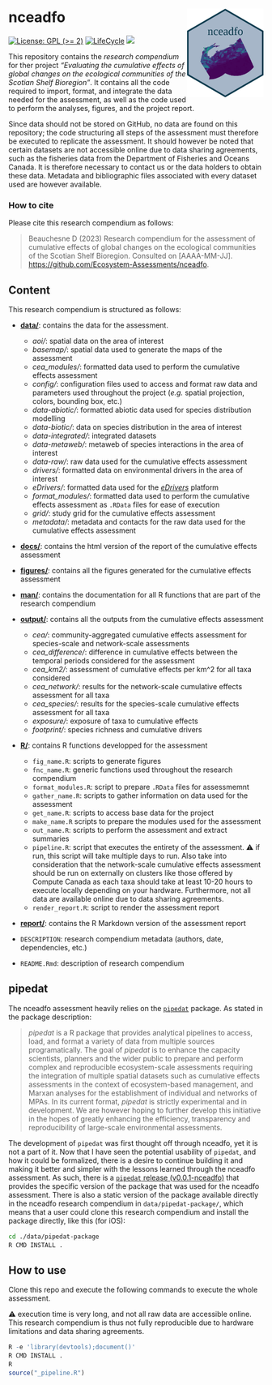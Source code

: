 
<!-- README.md is generated from README.Rmd. Please edit that file -->

# nceadfo <a href='https://github.com/Ecosystem-Assessments/nceadfo'><img src='man/figures/logo.png' align="right" height="175" /></a>

<!-- badges: start -->

[![License: GPL (&gt;=
2)](https://img.shields.io/badge/License-GPL%20%28%3E%3D%202%29-blue.svg)](https://choosealicense.com/licenses/gpl-2.0/)
[![LifeCycle](https://img.shields.io/badge/lifecycle-experimental-orange)](https://lifecycle.r-lib.org/articles/stages.html#preliminary)
![](https://img.shields.io/badge/status-preliminary-blue.svg)
<!-- badges: end -->

This repository contains the *research compendium* for ther project
*“Evaluating the cumulative effects of global changes on the ecological
communities of the Scotian Shelf Bioregion”*. It contains all the code
required to import, format, and integrate the data needed for the
assessment, as well as the code used to perform the analyses, figures,
and the project report.

Since data should not be stored on GitHub, no data are found on this
repository; the code structuring all steps of the assessment must
therefore be executed to replicate the assessment. It should however be
noted that certain datasets are not accessible online due to data
sharing agreements, such as the fisheries data from the Department of
Fisheries and Oceans Canada. It is therefore necessary to contact us or
the data holders to obtain these data. Metadata and bibliographic files
associated with every dataset used are however available.

### How to cite

Please cite this research compendium as follows:

> Beauchesne D (2023) Research compendium for the assessment of
> cumulative effects of global changes on the ecological communities of
> the Scotian Shelf Bioregion. Consulted on \[AAAA-MM-JJ\].
> <https://github.com/Ecosystem-Assessments/nceadfo>.

## Content

This research compendium is structured as follows:

-   [**data/**](https://github.com/Ecosystem-Assessments/nceadfo/tree/main/data):
    contains the data for the assessment.

    -   *aoi/*: spatial data on the area of interest
    -   *basemap/*: spatial data used to generate the maps of the
        assessment
    -   *cea\_modules/*: formatted data used to perform the cumulative
        effects assessment
    -   *config/*: configuration files used to access and format raw
        data and parameters used throughout the project (*e.g.* spatial
        projection, colors, bounding box, etc.)
    -   *data-abiotic/*: formatted abiotic data used for species
        distribution modelling
    -   *data-biotic/*: data on species distribution in the area of
        interest
    -   *data-integrated/*: integrated datasets
    -   *data-metaweb/*: metaweb of species interactions in the area of
        interest
    -   *data-raw/*: raw data used for the cumulative effects assessment
    -   *drivers/*: formatted data on environmental drivers in the area
        of interest
    -   *eDrivers/*: formatted data used for the
        [*eDrivers*](https://david-beauchesne.shinyapps.io/edriversapp/)
        platform
    -   *format\_modules/*: formatted data used to perform the
        cumulative effects assessment as `.RData` files for ease of
        execution
    -   *grid/*: study grid for the cumulative effects assessment
    -   *metadata/*: metadata and contacts for the raw data used for the
        cumulative effects assessment

-   [**docs/**](https://github.com/Ecosystem-Assessments/nceadfo/tree/main/docs):
    contains the html version of the report of the cumulative effects
    assessment

-   [**figures/**](https://github.com/Ecosystem-Assessments/nceadfo/tree/main/figures):
    contains all the figures generated for the cumulative effects
    assessment

-   [**man/**](https://github.com/Ecosystem-Assessments/nceadfo/tree/main/man):
    contains the documentation for all R functions that are part of the
    research compendium

-   [**output/**](https://github.com/Ecosystem-Assessments/nceadfo/tree/main/output):
    contains all the outputs from the cumulative effects assessment

    -   *cea/*: community-aggregated cumulative effects assessment for
        species-scale and network-scale assessments
    -   *cea\_difference/*: difference in cumulative effects between the
        temporal periods considered for the assessment
    -   *cea\_km2/*: assessment of cumulative effects per km^2 for all
        taxa considered
    -   *cea\_network/*: results for the network-scale cumulative
        effects assessment for all taxa
    -   *cea\_species/*: results for the species-scale cumulative
        effects assessment for all taxa
    -   *exposure/*: exposure of taxa to cumulative effects
    -   *footprint/*: species richness and cumulative drivers

-   [**R/**](https://github.com/Ecosystem-Assessments/nceadfo/tree/main/R):
    contains R functions developped for the assessment

    -   `fig_name.R`: scripts to generate figures
    -   `fnc_name.R`: generic functions used throughout the research
        compendium
    -   `format_modules.R`: script to prepare `.RData` files for
        assessmemnt
    -   `gather_name.R`: scripts to gather information on data used for
        the assessment
    -   `get_name.R`: scripts to access base data for the project
    -   `make_name.R` scripts to prepare the modules used for the
        assessment
    -   `out_name.R`: scripts to perform the assessment and extract
        summaries
    -   `pipeline.R`: script that executes the entirety of the
        assessment. :warning: if run, this script will take multiple
        days to run. Also take into consideration that the network-scale
        cumulative effects assessment should be run on externally on
        clusters like those offered by Compute Canada as each taxa
        should take at least 10-20 hours to execute locally depending on
        your hardware. Furthermore, not all data are available online
        due to data sharing agreements.
    -   `render_report.R`: script to render the assessment report

-   [**report/**](https://github.com/Ecosystem-Assessments/nceadfo/tree/main/report):
    contains the R Markdown version of the assessment report

-   `DESCRIPTION`: research compendium metadata (authors, date,
    dependencies, etc.)

-   `README.Rmd`: description of research compendium

## pipedat

The nceadfo assessment heavily relies on the
[`pipedat`](https://github.com/Ecosystem-Assessments/pipedat) package.
As stated in the package description:

> *pipedat* is a R package that provides analytical pipelines to access,
> load, and format a variety of data from multiple sources
> programatically. The goal of *pipedat* is to enhance the capacity
> scientists, planners and the wider public to prepare and perform
> complex and reproducible ecosystem-scale assessments requiring the
> integration of multiple spatial datasets such as cumulative effects
> assessments in the context of ecosystem-based management, and Marxan
> analyses for the establishment of individual and networks of MPAs. In
> its current format, *pipedat* is strictly experimental and in
> development. We are however hoping to further develop this initiative
> in the hopes of greatly enhancing the efficiency, transparency and
> reproducibility of large-scale environmental assessments.

The development of `pipedat` was first thought off through nceadfo, yet
it is not a part of it. Now that I have seen the potential usability of
`pipedat`, and how it could be formalized, there is a desire to continue
building it and making it better and simpler with the lessons learned
through the nceadfo assessment. As such, there is a [`pipedat` release
(v0.0.1-nceadfo)](https://github.com/Ecosystem-Assessments/pipedat/releases/tag/v0.0.1-nceadfo)
that provides the specific version of the package that was used for the
nceadfo assessment. There is also a static version of the package
available directly in the nceadfo research compendium in
`data/pipedat-package/`, which means that a user could clone this
research compendium and install the package directly, like this (for
iOS):

``` bash
cd ./data/pipedat-package
R CMD INSTALL .
```

## How to use

Clone this repo and execute the following commands to execute the whole
assessment.

:warning: execution time is very long, and not all raw data are
accessible online. This research compendium is thus not fully
reproducible due to hardware limitations and data sharing agreements.

``` r
R -e 'library(devtools);document()'
R CMD INSTALL .
R
source("_pipeline.R")
```
